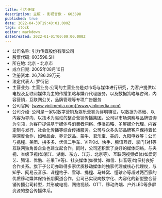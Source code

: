 ```yaml
---
title: 引力传媒
description: 主板 - 影视音像 - 603598
published: true
date: 2022-04-30T19:40:01.000Z
tags: stock
editor: markdown
dateCreated: 2022-01-01T00:00:00.000Z
---
```


- 公司名称: 引力传媒股份有限公司
- 股票代码: 603598.SH
- 所在地: 北京 - 北京市
- 成立日期: 2005年08月10日
- 注册资本: 26,786.29万元
- 法定代表人: 罗衍记
- 主营业务: 主营业务:公司的主营业务是对市场与媒体进行研究，为客户提供以电视及互联网媒体为主的传播策略与媒介代理服务，以及数据策略与咨询，内容营销，互联网公关，品牌管理等专项广告服务
- 公司官网: [www.yinlimedia.com](www.yinlimedia.com)
- 公司介绍: 公司是一家以数字营销及娱乐营销为鲜明特征，以数据为基础、以内容为导向、以技术为驱动的整合营销传播集团。公司以市场洞察与品牌咨询为引领，为客户提供基于媒体与消费者洞察、传播策略、多屏媒介代理、内容定制与发行、社会化传播等综合传播服务。公司与众多头部品牌客户保持着长期深度合作，如唯品会、养元饮品、蒙牛、君乐宝、美的、九阳电器等；公司与携程、美团、拼多多、优信二手车、VIPKid、快手、腾讯互娱、掌门1对1等互联网独角兽企业也建立起合作。同时，公司还积累了良好的媒体网络，与央视、省级卫视(如浙江、湖南、东方、江苏、北京等)、互联网视频媒体(如爱奇艺、腾讯、优酷、芒果TV等)、社交媒体(如微博、微信、抖音等)均保持良好合作关系。旗下子公司亦取得多家优质移动媒体的独家代理或核心代理权，与知乎、网易云音乐、课程格子、雪球、携程、马蜂窝、懂球帝等超过两百家的优质移动媒体保持长期渠道合作。公司已实现向数字化、内容化的新型整合营销传播公司转型，并形成电视、网络视频、OTT、移动终端、户外LED等多屏资源的整合传播体系。


